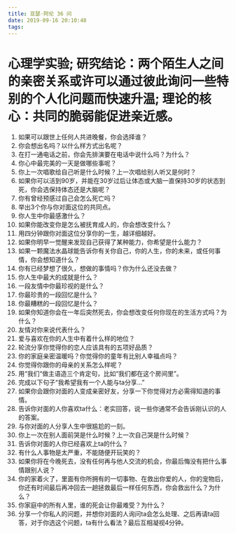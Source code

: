 ```yaml
---
title: 亚瑟·阿伦 36 问
date: 2019-09-16 20:10:48
tags:
---
```

# 心理学实验;  研究结论：两个陌生人之间的亲密关系或许可以通过彼此询问一些特别的个人化问题而快速升温; 理论的核心：共同的脆弱能促进亲近感。
1. 如果可以跟世上任何人共进晚餐，你会选择谁？
2. 你会想出名吗？以什么样方式出名呢？
3. 在打一通电话之前，你会先排演要在电话中说什么吗？为什么？
4. 你心中最完美的一天是做哪些事呢？
5. 你上一次唱歌给自己听是什么时候？上一次唱给别人听又是何时？
6. 如果你可以活到90岁，并能在30岁过后让体态或大脑一直保持30岁的状态到死，你会选保持体态还是大脑呢？
7. 你有曾经预感过自己会怎么死亡吗？
8. 举出3个你与你对面这位的共同点。
9. 你人生中你最感激什么？
10. 如果你能改变你是怎么被抚育成人的，你会想改变什么？
11. 用四分钟跟你对面这位分享你的一生，越详细越好。
12. 如果你明早一觉醒来发现自己获得了某种能力，你希望是什么能力？
13. 如果一颗魔法水晶球能告诉你有关你自己，你的人生，你的未来，或任何事情，你会想知道什么？
14. 你有已经梦想了很久，想做的事情吗？你为什么还没去做？
15. 你人生中最大的成就是什么？
16. 一段友情中你最珍视的是什么？
17. 你最珍贵的一段回忆是什么？
18. 你最糟糕的一段回忆是什么？
19. 如果你知道你会在一年后突然死去，你会想改变任何你现在的生活方式吗？为什么？
20. 友情对你来说代表什么？
21. 爱与喜欢在你的人生中有着什么样的地位？
22. 轮流分享你觉得你的恋人应该具有的五项好品质？
23. 你的家庭亲密温暖吗？你觉得你的童年有比别人幸福点吗？
24. 你觉得你跟你的母亲的关系怎么样呢？
25. 用“我们“做主语造三个肯定句，比如“我们都在这个房间里”。
26. 完成以下句子“我希望我有一个人能与ta分享…”
27. 如果你会跟你对面的人变成亲密好友，分享一下你觉得对方必需得知道的事情。
28. 告诉你对面的人你喜欢ta什么：老实回答，说一些你通常不会告诉刚认识的人的答案。
29. 与你对面的人分享人生中很尴尬的一刻。
30. 你上一次在别人面前哭是什么时候？上一次自己哭是什么时候？
31. 告诉你对面的人你已经喜欢上ta的什么？
32. 有什么人事物是太严重，不能随便开玩笑的？
33. 如果你将在今晚死去，没有任何再与他人交流的机会，你最后悔没有把什么事情跟别人说？
34. 你的家着火了，里面有你所拥有的一切事物、在救出你爱的人，你的宠物后，你还有时间最后再冲回去一趟拯救最后一样任何东西，你会救出什么？为什么？
35. 你家庭中的所有人里，谁的死会让你最难受？为什么？
36. 分享一个你私人的问题，并想你对面的人询问ta会怎么处理、之后再请ta回答，对于你选这个问题，ta有什么看法？最后互相凝视4分钟。
